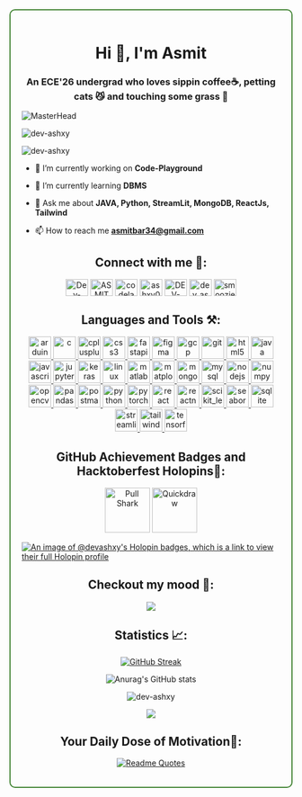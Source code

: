 <div style="border: 2px solid #408332ff; padding: 20px; border-radius: 10px;">

<h1 align="center">Hi 👋, I'm Asmit</h1>
<h3 align="center">An ECE'26 undergrad who loves sippin coffee☕, petting cats 😼 and touching some grass 🌿</h3>

![MasterHead](https://user-images.githubusercontent.com/10498744/210012254-234538ff-d198-48aa-8964-37e6fd45d227.gif)




<p align="left"> <img src="https://komarev.com/ghpvc/?username=dev-ashxy&label=Profile%20views&color=0e75b6&style=flat" alt="dev-ashxy" /> </p>

<p><img align="center" src="https://github-profile-trophy.vercel.app/?username=dev-ashxy&theme=kimbie_dark" alt="dev-ashxy" /></p>


- 🔭 I’m currently working on **Code-Playground**

- 🌱 I’m currently learning **DBMS**

- 💬 Ask me about **JAVA, Python, StreamLit, MongoDB, ReactJs, Tailwind**

- 📫 How to reach me **asmitbar34@gmail.com**

<h2 align="center">Connect with me 🔗:</h2>
<p align="center">
<a href="https://github.com/Dev-ashxy" target="blank"><img align="center" src="https://raw.githubusercontent.com/rahuldkjain/github-profile-readme-generator/master/src/images/icons/Social/github.svg" alt="Dev-ashxy" height="30" width="40" /></a>
<a href="https://linkedin.com/in/ASMIT BARIK" target="blank"><img align="center" src="https://raw.githubusercontent.com/rahuldkjain/github-profile-readme-generator/master/src/images/icons/Social/linked-in-alt.svg" alt="ASMIT BARIK" height="30" width="40" /></a>
<a href="https://kaggle.com/codelane" target="blank"><img align="center" src="https://raw.githubusercontent.com/rahuldkjain/github-profile-readme-generator/master/src/images/icons/Social/kaggle.svg" alt="codelane" height="30" width="40" /></a>
<a href="https://hackerrank.com/ashxy09" target="blank"><img align="center" src="https://raw.githubusercontent.com/rahuldkjain/github-profile-readme-generator/master/src/images/icons/Social/hackerrank.svg" alt="ashxy09" height="30" width="40" /></a>
<a href="https://leetcode.com/DEV-ash09" target="blank"><img align="center" src="https://raw.githubusercontent.com/rahuldkjain/github-profile-readme-generator/master/src/images/icons/Social/leet-code.svg" alt="DEV-ash09" height="30" width="40" /></a>
<a href="https://auth.geeksforgeeks.org/user/dev_ashxy" target="blank"><img align="center" src="https://raw.githubusercontent.com/rahuldkjain/github-profile-readme-generator/master/src/images/icons/Social/geeks-for-geeks.svg" alt="dev_ashxy" height="30" width="40" /></a>
<a href="https://discord.gg/smoozie_9" target="blank"><img align="center" src="https://raw.githubusercontent.com/rahuldkjain/github-profile-readme-generator/master/src/images/icons/Social/discord.svg" alt="smoozie_9" height="30" width="40" /></a>
</p>

<h2 align="center">Languages and Tools ⚒️:</h2>
<p align="center"> <a href="https://developer.mozilla.org/en-US/docs/Web/arduino" target="_blank" rel="noreferrer"> <img src="https://skillicons.dev/icons?i=arduino" alt="arduino" width="40" height="40"/> </a> <a href="https://developer.mozilla.org/en-US/docs/Web/c" target="_blank" rel="noreferrer"> <img src="https://skillicons.dev/icons?i=c" alt="c" width="40" height="40"/> </a> <a href="https://developer.mozilla.org/en-US/docs/Web/cplusplus" target="_blank" rel="noreferrer"> <img src="https://skillicons.dev/icons?i=cpp" alt="cplusplus" width="40" height="40"/> </a> <a href="https://developer.mozilla.org/en-US/docs/Web/css3" target="_blank" rel="noreferrer"> <img src="https://skillicons.dev/icons?i=css" alt="css3" width="40" height="40"/> </a> <a href="https://developer.mozilla.org/en-US/docs/Web/fastapi" target="_blank" rel="noreferrer"> <img src="https://skillicons.dev/icons?i=fastapi" alt="fastapi" width="40" height="40"/> </a> <a href="https://developer.mozilla.org/en-US/docs/Web/figma" target="_blank" rel="noreferrer"> <img src="https://skillicons.dev/icons?i=figma" alt="figma" width="40" height="40"/> </a> <a href="https://developer.mozilla.org/en-US/docs/Web/gcp" target="_blank" rel="noreferrer"> <img src="https://skillicons.dev/icons?i=gcp" alt="gcp" width="40" height="40"/> </a> <a href="https://developer.mozilla.org/en-US/docs/Web/git" target="_blank" rel="noreferrer"> <img src="https://skillicons.dev/icons?i=git" alt="git" width="40" height="40"/> </a> <a href="https://developer.mozilla.org/en-US/docs/Web/html5" target="_blank" rel="noreferrer"> <img src="https://skillicons.dev/icons?i=html" alt="html5" width="40" height="40"/> </a> <a href="https://developer.mozilla.org/en-US/docs/Web/java" target="_blank" rel="noreferrer"> <img src="https://skillicons.dev/icons?i=java" alt="java" width="40" height="40"/> </a> <a href="https://developer.mozilla.org/en-US/docs/Web/javascript" target="_blank" rel="noreferrer"> <img src="https://skillicons.dev/icons?i=js" alt="javascript" width="40" height="40"/> </a> <a href="https://developer.mozilla.org/en-US/docs/Web/jupyter" target="_blank" rel="noreferrer"> <img src="https://cdn.jsdelivr.net/gh/devicons/devicon/icons/jupyter/jupyter-original-wordmark.svg" alt="jupyter" width="40" height="40"/> </a> <a href="https://developer.mozilla.org/en-US/docs/Web/keras" target="_blank" rel="noreferrer"> <img src="https://cdn.jsdelivr.net/gh/devicons/devicon/icons/keras/keras-original.svg" alt="keras" width="40" height="40"/> </a> <a href="https://developer.mozilla.org/en-US/docs/Web/linux" target="_blank" rel="noreferrer"> <img src="https://skillicons.dev/icons?i=linux" alt="linux" width="40" height="40"/> </a> <a href="https://developer.mozilla.org/en-US/docs/Web/matlab" target="_blank" rel="noreferrer"> <img src="https://skillicons.dev/icons?i=matlab" alt="matlab" width="40" height="40"/> </a> <a href="https://developer.mozilla.org/en-US/docs/Web/matplotlib" target="_blank" rel="noreferrer"> <img src="https://cdn.jsdelivr.net/gh/devicons/devicon/icons/matplotlib/matplotlib-original.svg" alt="matplotlib" width="40" height="40"/> </a> <a href="https://developer.mozilla.org/en-US/docs/Web/mongodb" target="_blank" rel="noreferrer"> <img src="https://skillicons.dev/icons?i=mongodb" alt="mongodb" width="40" height="40"/> </a> <a href="https://developer.mozilla.org/en-US/docs/Web/mysql" target="_blank" rel="noreferrer"> <img src="https://skillicons.dev/icons?i=mysql" alt="mysql" width="40" height="40"/> </a> <a href="https://developer.mozilla.org/en-US/docs/Web/nodejs" target="_blank" rel="noreferrer"> <img src="https://skillicons.dev/icons?i=nodejs" alt="nodejs" width="40" height="40"/> </a> <a href="https://developer.mozilla.org/en-US/docs/Web/numpy" target="_blank" rel="noreferrer"> <img src="https://cdn.jsdelivr.net/gh/devicons/devicon/icons/numpy/numpy-original.svg" alt="numpy" width="40" height="40"/> </a> <a href="https://developer.mozilla.org/en-US/docs/Web/opencv" target="_blank" rel="noreferrer"> <img src="https://skillicons.dev/icons?i=opencv" alt="opencv" width="40" height="40"/> </a> <a href="https://developer.mozilla.org/en-US/docs/Web/pandas" target="_blank" rel="noreferrer"> <img src="https://cdn.jsdelivr.net/gh/devicons/devicon/icons/pandas/pandas-original.svg" alt="pandas" width="40" height="40"/> </a> <a href="https://developer.mozilla.org/en-US/docs/Web/postman" target="_blank" rel="noreferrer"> <img src="https://skillicons.dev/icons?i=postman" alt="postman" width="40" height="40"/> </a> <a href="https://developer.mozilla.org/en-US/docs/Web/python" target="_blank" rel="noreferrer"> <img src="https://skillicons.dev/icons?i=py" alt="python" width="40" height="40"/> </a> <a href="https://developer.mozilla.org/en-US/docs/Web/pytorch" target="_blank" rel="noreferrer"> <img src="https://skillicons.dev/icons?i=pytorch" alt="pytorch" width="40" height="40"/> </a> <a href="https://developer.mozilla.org/en-US/docs/Web/react" target="_blank" rel="noreferrer"> <img src="https://skillicons.dev/icons?i=react" alt="react" width="40" height="40"/> </a> <a href="https://developer.mozilla.org/en-US/docs/Web/reactnative" target="_blank" rel="noreferrer"> <img src="https://skillicons.dev/icons?i=react" alt="reactnative" width="40" height="40"/> </a> <a href="https://developer.mozilla.org/en-US/docs/Web/scikit_learn" target="_blank" rel="noreferrer"> <img src="https://skillicons.dev/icons?i=scikitlearn" alt="scikit_learn" width="40" height="40"/> </a> <a href="https://developer.mozilla.org/en-US/docs/Web/seaborn" target="_blank" rel="noreferrer"> <img src="https://cdn.jsdelivr.net/gh/devicons/devicon/icons/python/python-original.svg" alt="seaborn" width="40" height="40"/> </a> <a href="https://developer.mozilla.org/en-US/docs/Web/sqlite" target="_blank" rel="noreferrer"> <img src="https://skillicons.dev/icons?i=sqlite" alt="sqlite" width="40" height="40"/> </a> <a href="https://developer.mozilla.org/en-US/docs/Web/streamlit" target="_blank" rel="noreferrer"> <img src="https://cdn.simpleicons.org/streamlit/FF4B4B" alt="streamlit" width="40" height="40"/> </a> <a href="https://developer.mozilla.org/en-US/docs/Web/tailwind" target="_blank" rel="noreferrer"> <img src="https://skillicons.dev/icons?i=tailwind" alt="tailwind" width="40" height="40"/> </a> <a href="https://developer.mozilla.org/en-US/docs/Web/tensorflow" target="_blank" rel="noreferrer"> <img src="https://skillicons.dev/icons?i=tensorflow" alt="tensorflow" width="40" height="40"/> </a></p>


<h2 align="center">GitHub Achievement Badges and Hacktoberfest Holopins🦖:</h2>
<p align="center">
  <img src="https://github.githubassets.com/images/modules/profile/achievements/pull-shark-default.png" alt="Pull Shark" width="80" height="80" />
  <img src="https://github.githubassets.com/images/modules/profile/achievements/quickdraw-default.png" alt="Quickdraw" width="80" height="80" />
</p>

[![An image of @devashxy's Holopin badges, which is a link to view their full Holopin profile](https://holopin.me/devashxy)](https://holopin.io/@devashxy)


<h2 align="center">Checkout my mood 🎃:</h2>
<p align="center">
  <a href="https://github.com/kittinan/spotify-github-profile">
    <img src="https://spotify-github-profile.kittinanx.com/api/view?uid=31bpndtqagw36pc4h6mis4dluvuq&cover_image=true&theme=default&show_offline=true&background_color=121212&interchange=true&profanity=false&bar_color_cover=true">
  </a>
</p>

<h2 align="center">Statistics 📈:</h2>
<p align="center"><a href="https://git.io/streak-stats"><img src="https://streak-stats.demolab.com?user=dev-ashxy&theme=dark&border_radius=4.7" alt="GitHub Streak" /></a></p>

<p align="center"><img src="https://github-readme-stats.vercel.app/api?username=dev-ashxy&show_icons=true&theme=tokyonight" alt="Anurag's GitHub stats" /></p>

<p align="center"><img align="center" src="https://github-readme-stats.vercel.app/api/top-langs?username=dev-ashxy&show_icons=true&theme=tokyonight&locale=en&layout=compact" alt="dev-ashxy" /></p>

<p align="center"><img align="center" src="https://github-readme-activity-graph.vercel.app/graph?username=dev-ashxy&theme=tokyonight"/></p>

<h2 align="center">Your Daily Dose of Motivation📑:</h2>
<p align="center"><a href="https://github.com/piyushsuthar/github-readme-quotes"><img src="https://quotes-github-readme.vercel.app/api?type=horizontal&theme=tokyonight" alt="Readme Quotes" /></a></p>

</div>
